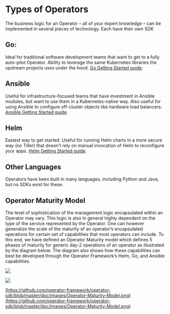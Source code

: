 # Types of Operators

The business logic for an Operator – all of your expert knowledge – can be implemented in several pieces of technology. Each have their own SDK

## Go:

Ideal for traditional software development teams that want to get to a fully auto-pilot Operator. Ability to leverage the same Kubernetes libraries the upstream projects uses under the hood. [Go Getting Started guide](https://github.com/operator-framework/operator-sdk/blob/master/doc/user-guide.md).

## Ansible

Useful for infrastructure-focused teams that have investment in Ansible modules, but want to use them in a Kubernetes-native way. Also useful for using Ansible to configure off-cluster objects like hardware load balancers. [Ansible Getting Started guide](https://github.com/operator-framework/operator-sdk/blob/master/doc/ansible/user-guide.md).

## Helm

Easiest way to get started. Useful for running Helm charts in a more secure way \(no Tiller\) that doesn’t rely on manual invocation of Helm to reconfigure your apps. [Helm Getting Started guide](https://github.com/operator-framework/operator-sdk/blob/master/doc/helm/user-guide.md).

## Other Languages

Operators have been built in many languages, including Python and Java, but no SDKs exist for these.

## Operator Maturity Model

The level of sophistication of the management logic encapsulated within an Operator may vary. This logic is also in general highly dependent on the type of the service represented by the Operator. One can however generalize the scale of the maturity of an operator’s encapsulated operations for certain set of capabilities that most operators can include. To this end, we have defined an Operator Maturity model which defines 5 phases of maturity for generic day-2 operations of an operator as illustrated by the diagram below. The diagram also shows how these capabilities can best be developed through the Operator Framework’s Helm, Go, and Ansible capabilities.

![](https://lh4.googleusercontent.com/vq8TvgP_-LB2FWW68qfCorekC0-IdYiR7S9Hd2yYSya-Tj8OjxRtVzJQlTdxucreBZvE3dQEKGVXOqcoD4y41lCRwsKT4WN8CCjiUDKRCybzVOSvVte2JdWFdi2oB2Ctaqb3BQov)

![](https://lh6.googleusercontent.com/79buJdqZAtbidSHSD0pIEP2AgkjW0uGNBufmj9mQCJsqhGHKJV9uhfPc8xgUpwfGk472TEyeNkBWSJczhnJQW2lAdvNagBfU0OyNlCtr5Xv6wgUiUJWNue4vwsKol7NYpdNASMtW)

[https://github.com/operator-framework/operator-sdk/blob/master/doc/images/Operator-Maturity-Model.png](https://github.com/operator-framework/operator-sdk/blob/master/doc/images/Operator-Maturity-Model.png)

